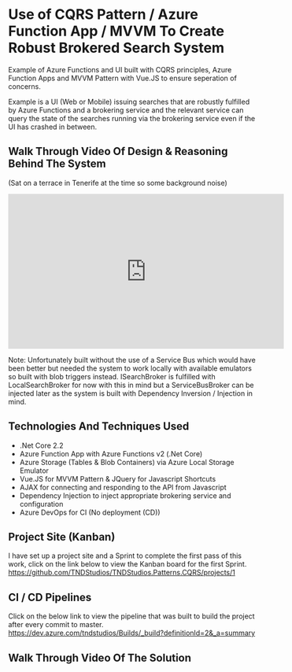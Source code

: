 # Use of CQRS Pattern / Azure Function App / MVVM To Create Robust Brokered Search System

Example of Azure Functions and UI built with CQRS principles, Azure Function Apps and MVVM Pattern with Vue.JS to ensure seperation of concerns. 

Example is a UI (Web or Mobile) issuing searches that are robustly fulfilled by Azure Functions and a brokering service and the relevant service can query the state of the searches running via the brokering service even if the UI has crashed in between. 

## Walk Through Video Of Design & Reasoning Behind The System

(Sat on a terrace in Tenerife at the time so some background noise)
<iframe width="560" height="315" src="https://www.youtube.com/embed/O2Q35mUsIB8" frameborder="0" allow="accelerometer; autoplay; encrypted-media; gyroscope; picture-in-picture" allowfullscreen></iframe>

Note: Unfortunately built without the use of a Service Bus which would have been better but needed the system to work locally with available emulators so built with blob triggers instead. ISearchBroker is fulfilled with LocalSearchBroker for now with this in mind but a ServiceBusBroker can be injected later as the system is built with Dependency Inversion / Injection in mind.

## Technologies And Techniques Used
- .Net Core 2.2
- Azure Function App with Azure Functions v2 (.Net Core)
- Azure Storage (Tables & Blob Containers) via Azure Local Storage Emulator
- Vue.JS for MVVM Pattern & JQuery for Javascript Shortcuts
- AJAX for connecting and responding to the API from Javascript
- Dependency Injection to inject appropriate brokering service and configuration
- Azure DevOps for CI (No deployment (CD))

## Project Site (Kanban)
I have set up a project site and a Sprint to complete the first pass of this work, click on the link below to view the Kanban board for the first Sprint.
https://github.com/TNDStudios/TNDStudios.Patterns.CQRS/projects/1

## CI / CD Pipelines
Click on the below link to view the pipeline that was built to build the project after every commit to master.
https://dev.azure.com/tndstudios/Builds/_build?definitionId=2&_a=summary

## Walk Through Video Of The Solution
